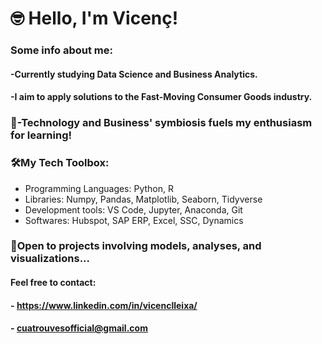 # 🤓 Hello, I'm Vicenç!

### Some info about me:
#### -Currently studying Data Science and Business Analytics.
#### -I aim to apply solutions to the Fast-Moving Consumer Goods industry.
### 🤟-Technology and Business' symbiosis fuels my enthusiasm for learning!

### 🛠️My Tech Toolbox: 
- Programming Languages: Python, R
- Libraries: Numpy, Pandas, Matplotlib, Seaborn, Tidyverse
- Development tools: VS Code, Jupyter, Anaconda, Git
- Softwares: Hubspot, SAP ERP, Excel, SSC, Dynamics

### 🫡Open to projects involving models, analyses, and visualizations...
#### Feel free to contact:
#### - https://www.linkedin.com/in/vicenclleixa/
#### - cuatrouvesofficial@gmail.com



<!---
vicenclleixa/vicenclleixa is a ✨ special ✨ repository because its `README.md` (this file) appears on your GitHub profile.
You can click the Preview link to take a look at your changes.
--->
